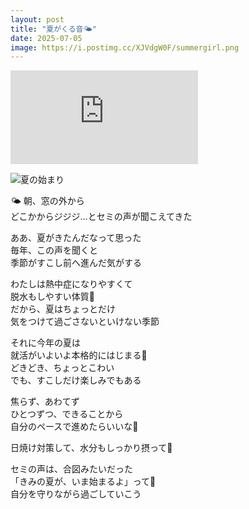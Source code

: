 ```yaml
---
layout: post
title: "夏がくる音🌤️"
date: 2025-07-05
image: https://i.postimg.cc/XJVdgW0F/summergirl.png
---
```


<iframe src="https://www.youtube.com/embed/QGJuMBdaqIw?si=OnfmAwr2iaqIytgj" title="YouTube video player" frameborder="0" allow="accelerometer; autoplay; clipboard-write; encrypted-media; gyroscope; picture-in-picture; web-share" referrerpolicy="strict-origin-when-cross-origin" allowfullscreen></iframe>

![夏の始まり](https://i.postimg.cc/XJVdgW0F/summergirl.png)

🌤️ 朝、窓の外から  
どこかからジジジ…とセミの声が聞こえてきた

ああ、夏がきたんだなって思った  
毎年、この声を聞くと  
季節がすこし前へ進んだ気がする

わたしは熱中症になりやすくて  
脱水もしやすい体質🥵  
だから、夏はちょっとだけ  
気をつけて過ごさないといけない季節

それに今年の夏は  
就活がいよいよ本格的にはじまる🌱  
どきどき、ちょっとこわい  
でも、すこしだけ楽しみでもある

焦らず、あわてず  
ひとつずつ、できることから  
自分のペースで進めたらいいな🐢

日焼け対策して、水分もしっかり摂って👒  

セミの声は、合図みたいだった  
「きみの夏が、いま始まるよ」って🌻  
自分を守りながら過ごしていこう
